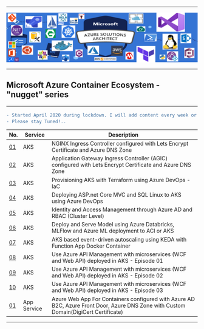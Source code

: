 ----------------------------------------------------------------------------------------------

![alt text](https://github.com/GBuenaflor/01azure/blob/master/Picture2.png)

----------------------------------------------------------------------------------------------
##  Microsoft Azure Container Ecosystem - "nugget" series
----------------------------------------------------------------------------------------------

```diff
- Started April 2020 during lockdown. I will add content every week or two. 
- Please stay Tuned!..
```

 

 | No.                                                                  | Service      |  Description                                                                |
 | ---------------------------------------------------------------------|--------------|---------------------------------------------------------------------------------|
 | [01](https://github.com/GBuenaflor/01azure-aks-ingresscontroller-https/) | AKS | NGINX Ingress Controller configured with Lets Encrypt Certificate and Azure DNS Zone  |
 | [02](https://github.com/GBuenaflor/01azure-aks-ingresscontroller-agic/) |  AKS | Application Gateway Ingress Controller (AGIC) configured with Lets Encrypt Certificate and Azure DNS Zone |
 | [03](https://github.com/GBuenaflor/01azure-aks-terraform-iac)  |  AKS | Provisioning AKS with Terraform using Azure DevOps - IaC  | 
 | [04](https://github.com/GBuenaflor/01azure-asp.netcore-mvc-sql-aks/)  |  AKS | Deploying ASP.net Core MVC and SQL Linux to AKS using Azure DevOps  |  
 | [05](https://github.com/GBuenaflor/01azure-aks-azure-ad-integration/) |  AKS | Identity and Access Management through Azure AD and RBAC (Cluster Level) |    
 | [06](https://github.com/GBuenaflor/01azure-aks-databricks-mlflow-azureML-deployment/) |  AKS | Deploy and Serve Model using Azure Databricks, MLFlow and Azure ML deployment to ACI or AKS |     
  | [07](https://github.com/GBuenaflor/01azure-aks-keda/) |  AKS | AKS based event-driven autoscaling using KEDA with Function App Docker Container |
  | [08](https://github.com/GBuenaflor/01azure-aks-apimanagement/) |  AKS | Use Azure API Management with microservices (WCF and Web API) deployed in AKS - Episode 01|
  | [09](https://github.com/GBuenaflor/01azure-aks-apimanagement-02/) |  AKS | Use Azure API Management with microservices (WCF and Web API) deployed in AKS - Episode 02|
  | [10](https://github.com/GBuenaflor/01azure-aks-apimanagement-03/) |  AKS | Use Azure API Management with microservices (WCF and Web API) deployed in AKS - Episode 03|
  | [01](https://github.com/GBuenaflor/01azure-appservices-webapp4container-b2c/) | App Service | Azure Web App For Containers configured with Azure AD B2C, Azure Front Door, Azure DNS Zone with Custom Domain(DigiCert Certificate) |
  
    
 
 ----------------------------------------------------------------------------------------------
  
   
    

 
   
   
   
   
   
